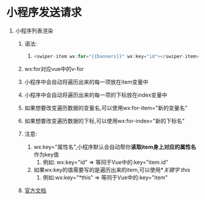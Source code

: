 # 小程序发送请求

1. 小程序列表渲染
   1. 语法:
   
      1. ```	javascript
         <swiper-item wx:for="{{banners}}" wx:key="id"></swiper-item>
         ```
   
   2. wx:for对应vue中的v-for
   
   3. 小程序中会自动将遍历出来的每一项放在item变量中
   
   4. 小程序中会自动将遍历出来的每一项的下标放在index变量中
   
   5. 如果想要改变遍历数据的变量名,可以使用wx:for-item="新的变量名"
   
   6. 如果想要改变遍历数据的下标,可以使用wx:for-index="新的下标名"
   
   7. 注意:
   
      1. wx:key="属性名",小程序默认会自动帮你**读取item身上对应的属性名**作为key值
         1. 例如: wx:key="id"	=>	等同于Vue中的:key="item.id"
      2. 如果wx:key的值需要写的是遍历出来的item,可以使用**关键字 *this**
         1. 例如:wx:key="*this"	=>	等同于Vue中的:key="item"
      
   8. [官方文档](https://developers.weixin.qq.com/miniprogram/dev/reference/wxml/list.html)
   
      
